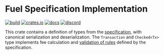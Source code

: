 # Fuel Specification Implementation

[![build](https://github.com/FuelLabs/fuel-vm/actions/workflows/ci.yml/badge.svg)](https://github.com/FuelLabs/fuel-vm/actions/workflows/ci.yml)
[![crates.io](https://img.shields.io/crates/v/fuel-tx?label=latest)](https://crates.io/crates/fuel-tx)
[![docs](https://docs.rs/fuel-tx/badge.svg)](https://docs.rs/fuel-tx/)
[![discord](https://img.shields.io/badge/chat%20on-discord-orange?&logo=discord&logoColor=ffffff&color=7389D8&labelColor=6A7EC2)](https://discord.gg/xfpK4Pe)

This crate contains a definition of types from the [specification](https://github.com/FuelLabs/fuel-specs/blob/master/src/tx-format/index.md),
with canonical serialization and deserialization. The `Transaction` and `Checked<Tx>` type 
implements fee calculation and [validation of rules](https://github.com/FuelLabs/fuel-specs/blob/master/src/protocol/tx-validity.md) defined by the specification.
